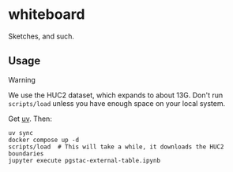 # whiteboard

Sketches, and such.

## Usage

> [!WARNING]
> We use the HUC2 dataset, which expands to about 13G.
> Don't run `scripts/load` unless you have enough space on your local system.

Get [uv](https://docs.astral.sh/uv/getting-started/installation/).
Then:

```shell
uv sync
docker compose up -d
scripts/load  # This will take a while, it downloads the HUC2 boundaries
jupyter execute pgstac-external-table.ipynb
```
